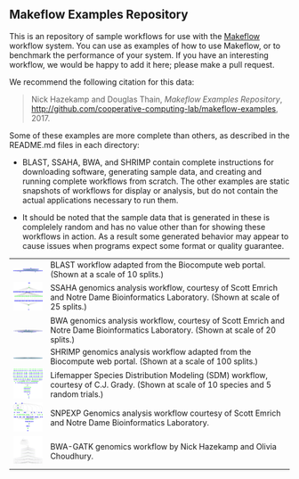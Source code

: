Makeflow Examples Repository
----------------------------

This is an repository of sample workflows for use with the <a href=http://ccl.cse.nd.edu/software/makeflow>Makeflow</a> workflow system.
You can use as examples of how to use Makeflow, or to benchmark the performance of your system.
If you have an interesting workflow, we would be happy to add it here; please make a pull request.

We recommend the following citation for this data:

> Nick Hazekamp and Douglas Thain, *Makeflow Examples Repository*,
> http://github.com/cooperative-computing-lab/makeflow-examples, 2017.

Some of these examples are more complete than others, as described in the README.md
files in each directory:

- BLAST, SSAHA, BWA, and SHRIMP contain complete instructions for downloading software,
generating sample data, and creating and running complete workflows from scratch.
The other examples are static snapshots of workflows for display
or analysis, but do not contain the actual applications necessary to run them.

- It should be noted that the sample data that is generated in these is complelely
random and has no value other than for showing these workflows in action. As a result
some generated behavior may appear to cause issues when programs expect some format 
or quality guarantee.

<table cellpadding=20>
<tr><td><img width=128 src=blast/blast.png><td>BLAST workflow adapted from the Biocompute web portal.  (Shown at a scale of 10 splits.)
<tr><td><img width=128 src=ssaha/ssaha.png><td>SSAHA genomics analysis workflow, courtesy of Scott Emrich and Notre Dame Bioinformatics Laboratory.  (Shown at scale of 25 splits.)
<tr><td><img width=128 src=bwa/bwa.png><td>BWA genomics analysis workflow, courtesy of Scott Emrich and Notre Dame Bioinformatics Laboratory.  (Shown at scale of 20 splits.)
<tr><td><img width=128 src=shrimp/shrimp.png><td>SHRIMP genomics analysis workflow adapted from the Biocompute web portal.  (Shown at a scale of 100 splits.)
<tr><td><img width=128 src=lifemapper/lifemapper.png><td>Lifemapper Species Distribution Modeling (SDM) workflow, courtesy of C.J. Grady.  (Shown at scale of 10 species and 5 random trials.)
<tr><td><img width=128 src=snpexp/snpexp.png><td>SNPEXP Genomics analysis workflow courtesy of Scott Emrich and Notre Dame Bioinformatics Laboratory.
<tr><td><img width=128 src=bwa-gatk/bwa-gatk.png><td>BWA-GATK genomics workflow by Nick Hazekamp and Olivia Choudhury.
</table>
